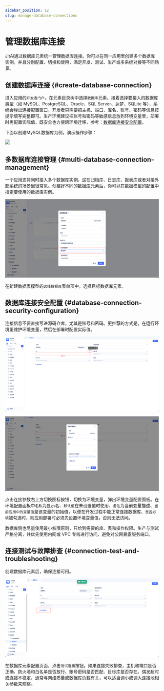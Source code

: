 ```yaml
---
sidebar_position: 12
slug: manage-database-connections
---
```


# 管理数据库连接
JitAi通过数据库元素统一管理数据库连接。你可以在同一应用里创建多个数据库实例，并且分别配置、切换和使用，满足开发、测试、生产或多系统对接等不同场景。

## 创建数据库连接 {#create-database-connection}
进入应用的`开发者门户`，在元素目录树中选择`数据库`元素。接着选择要接入的数据库类型（如 MySQL、PostgreSQL、Oracle、SQL Server、达梦、SQLite 等），系统会弹出连接配置窗口，开发者只需要把主机、端口、库名、账号、密码等信息按提示填写完整即可。生产环境建议把账号和密码等敏感信息放到环境变量里，部署时再配置实际值，既安全也方便跨环境迁移，参考：[数据库连接安全配置](#database-connection-security-configuration)。

下面以创建MySQL数据库为例，演示操作步骤：

![](./img/create-database-element.gif)

## 多数据库连接管理 {#multi-database-connection-management}
一个应用支持同时接入多个数据库实例，这在归档库、日志库、报表库或者对接外部系统的场景里很常见。创建好不同的数据库元素后，你可以在数据模型的配置中指定要使用的数据库实例。

![](./img/create-database-element-step-3-1.png)

在新建数据表模型的`选择数据库`表单项中，选择目标数据库元素。

## 数据库连接安全配置 {#database-connection-security-configuration}
连接信息不要直接写进源码仓库，尤其是账号和密码。更推荐的方式是，在运行环境里维护环境变量，然后在部署时配置实际值。

![定义环境变量.png](./img/define-environment-variables.png)

![创建环境变量.png](./img/create-environment-variables.png)

点击连接参数右上方切换图标按钮，切换为环境变量，弹出环境变量配置面板。在环境配置面板中`名称`为显示名、`默认值`在未设置值时使用、`备注`为当前变量描述、`当前应用中的变量值`是该变量的初始值，以便在开发过程中能正常连接数据库、`是否必填`被勾选时，则应用部署时必须先设置环境变量值，否则无法访问。

数据库侧也尽量使用最小权限原则，只给到需要的库、表和操作权限。生产与测试严格分离，并优先使用内网或 VPC 专线进行访问，避免对公网暴露服务端口。

## 连接测试与故障排查 {#connection-test-and-troubleshooting}
创建数据库元素后，确保连接可用。

![测试数据库连接.png](./img/test-database-connection.png)

在数据库元素配置页面，点击`测试连接`按钮。如果连接失败排查，主机和端口是否正确、防火墙和白名单是否放行、账号密码是否匹配、目标库是否存在。偶发超时或连接不稳定，通常与网络质量或数据库负载有关，可以适当调小或调大连接池相关参数来观察。


